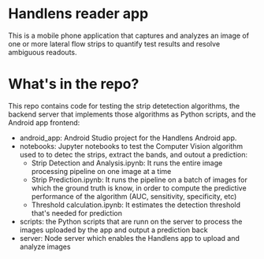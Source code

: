 # Handlens reader app

This is a mobile phone application that captures and analyzes an image of one or more lateral flow strips to quantify test results and resolve ambiguous readouts.

# What's in the repo?

This repo contains code for testing the strip detetection algorithms, the backend server that implements those algorithms as Python scripts, and the Android app frontend:

* android_app: Android Studio project for the Handlens Android app.
* notebooks: Jupyter notebooks to test the Computer Vision algorithm used to to detec the strips, extract the bands, and outout a prediction:
  - Strip Detection and Analysis.ipynb: It runs the entire image processing pipeline on one image at a time
  - Strip Prediction.ipynb: It runs the pipeline on a batch of images for which the ground truth is know, in order to compute the predictive performance of the algorithm (AUC, sensitivity, specificity, etc)
  - Threshold calculation.ipynb: It estimates the detection threshold that's needed for prediction
* scripts: the Python scripts that are runn on the server to process the images uploaded by the app and output a prediction back
* server: Node server which enables the Handlens app to upload and analyze images
